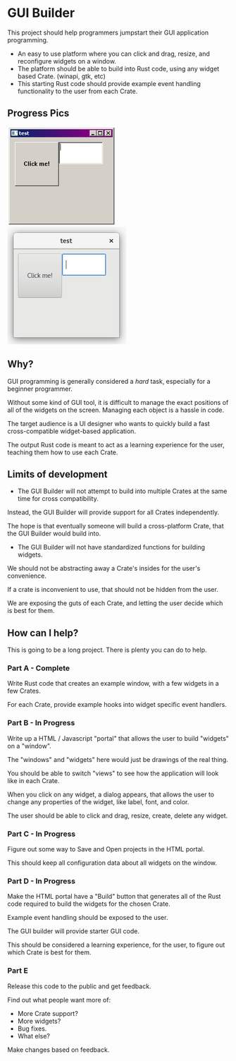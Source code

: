 # GUI Builder
This project should help programmers jumpstart their GUI application programming.

* An easy to use platform where you can click and drag, resize, and reconfigure widgets on a window.
* The platform should be able to build into Rust code, using any widget based Crate. (winapi, gtk, etc)
* This starting Rust code should provide example event handling functionality to the user from each Crate.

## Progress Pics

![WinAPI](pics/winapi.png)
![GTK](pics/gtk.png)

## Why?
GUI programming is generally considered a *hard* task, especially for a beginner programmer.

Without some kind of GUI tool, it is difficult to manage the exact positions of all of the widgets on the screen. Managing each object is a hassle in code.

The target audience is a UI designer who wants to quickly build a fast cross-compatible widget-based application.

The output Rust code is meant to act as a learning experience for the user, teaching them how to use each Crate.

## Limits of development
* The GUI Builder will not attempt to build into multiple Crates at the same time for cross compatibility.

Instead, the GUI Builder will provide support for all Crates independently.

The hope is that eventually someone will build a cross-platform Crate, that the GUI Builder would build into.

* The GUI Builder will not have standardized functions for building widgets.

We should not be abstracting away a Crate's insides for the user's convenience.

If a crate is inconvenient to use, that should not be hidden from the user.

We are exposing the guts of each Crate, and letting the user decide which is best for them.

## How can I help?

This is going to be a long project. There is plenty you can do to help.

### Part A - Complete
Write Rust code that creates an example window, with a few widgets in a few Crates.

For each Crate, provide example hooks into widget specific event handlers.

### Part B - In Progress
Write up a HTML / Javascript "portal" that allows the user to build "widgets" on a "window".

The "windows" and "widgets" here would just be drawings of the real thing.

You should be able to switch "views" to see how the application will look like in each Crate.

When you click on any widget, a dialog appears, that allows the user to change any properties of the widget, like label, font, and color.

The user should be able to click and drag, resize, create, delete any widget.

### Part C - In Progress
Figure out some way to Save and Open projects in the HTML portal.

This should keep all configuration data about all widgets on the window.

### Part D - In Progress
Make the HTML portal have a "Build" button that generates all of the Rust code required to build the widgets for the chosen Crate.

Example event handling should be exposed to the user.

The GUI builder will provide starter GUI code.

This should be considered a learning experience, for the user, to figure out which Crate is best for them.

### Part E
Release this code to the public and get feedback.

Find out what people want more of:

* More Crate support?
* More widgets?
* Bug fixes.
* What else?

Make changes based on feedback.
